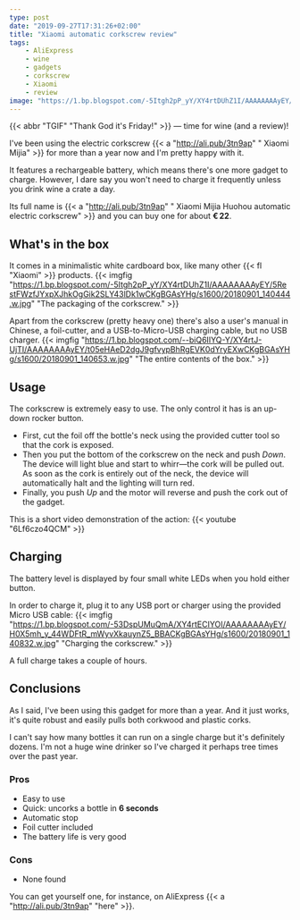 ```yaml
---
type: post
date: "2019-09-27T17:31:26+02:00"
title: "Xiaomi automatic corkscrew review"
tags:
    - AliExpress
    - wine
    - gadgets
    - corkscrew
    - Xiaomi
    - review
image: "https://1.bp.blogspot.com/-5Itgh2pP_yY/XY4rtDUhZ1I/AAAAAAAAyEY/5RestFWzfJYxpXJhkOgGik2SLY43lDk1wCKgBGAsYHg/s1600/20180901_140444.w.jpg"
---
```


{{< abbr "TGIF" "Thank God it's Friday!" >}} — time for wine (and a review)!

I've been using the electric corkscrew {{< a "http://ali.pub/3tn9ap" " Xiaomi Mijia" >}} for more than a year now and I'm pretty happy with it.

It features a rechargeable battery, which means there's one more gadget to charge. However, I dare say you won't need to charge it frequently unless you drink wine a crate a day.

<!--more-->

Its full name is {{< a "http://ali.pub/3tn9ap" " Xiaomi Mijia Huohou automatic electric corkscrew" >}} and you can buy one for about **€ 22**.

## What's in the box

It comes in a minimalistic white cardboard box, like many other {{< fl "Xiaomi" >}} products.
{{< imgfig "https://1.bp.blogspot.com/-5Itgh2pP_yY/XY4rtDUhZ1I/AAAAAAAAyEY/5RestFWzfJYxpXJhkOgGik2SLY43lDk1wCKgBGAsYHg/s1600/20180901_140444.w.jpg" "The packaging of the corkscrew." >}}

Apart from the corkscrew (pretty heavy one) there's also a user's manual in Chinese, a foil-cutter, and a USB-to-Micro-USB charging cable, but no USB charger.
{{< imgfig "https://1.bp.blogspot.com/--biQ6IIYQ-Y/XY4rtJ-UjTI/AAAAAAAAyEY/t05eHAeD2dgJ9gfvypBhRgEVK0dYryEXwCKgBGAsYHg/s1600/20180901_140653.w.jpg" "The entire contents of the box." >}}

## Usage

The corkscrew is extremely easy to use. The only control it has is an up-down rocker button.

* First, cut the foil off the bottle's neck using the provided cutter tool so that the cork is exposed.
* Then you put the bottom of the corkscrew on the neck and push *Down*. The device will light blue and start to whirr—the cork will be pulled out. As soon as the cork is entirely out of the neck, the device will automatically halt and the lighting will turn red.
* Finally, you push *Up* and the motor will reverse and push the cork out of the gadget.

This is a short video demonstration of the action:
{{< youtube "6Lf6czo4QCM" >}}

## Charging

The battery level is displayed by four small white LEDs when you hold either button.

In order to charge it, plug it to any USB port or charger using the provided Micro USB cable:
{{< imgfig "https://1.bp.blogspot.com/-53DspUMuQmA/XY4rtECIYOI/AAAAAAAAyEY/H0X5mh_y_44WDFtR_mWyvXkauynZ5_BBACKgBGAsYHg/s1600/20180901_140832.w.jpg" "Charging the corkscrew." >}}

A full charge takes a couple of hours.

## Conclusions

As I said, I've been using this gadget for more than a year. And it just works, it's quite robust and easily pulls both corkwood and plastic corks.

I can't say how many bottles it can run on a single charge but it's definitely dozens. I'm not a huge wine drinker so I've charged it perhaps tree times over the past year.

### Pros

* Easy to use
* Quick: uncorks a bottle in **6 seconds**
* Automatic stop
* Foil cutter included
* The battery life is very good

### Cons

* None found

You can get yourself one, for instance, on AliExpress {{< a "http://ali.pub/3tn9ap" "here" >}}.

